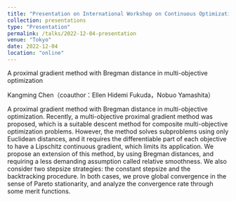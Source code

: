 ```yaml
---
title: "Presentation on International Workshop on Continuous Optimization"
collection: presentations
type: "Presentation"
permalink: /talks/2022-12-04-presentation
venue: "Tokyo"
date: 2022-12-04
location: "online"
---
```

A proximal gradient method with Bregman distance in multi-objective optimization

Kangming Chen（coauthor：Ellen Hidemi Fukuda，Nobuo Yamashita）

A proximal gradient method with Bregman distance in multi-objective optimization. Recently, a multi-objective proximal gradient method was proposed, which is a suitable descent method for composite multi-objective optimization problems. However, the method solves subproblems using only Euclidean distances, and it requires the differentiable part of each objective to have a Lipschitz continuous gradient, which limits its application. We propose an extension of this method, by using Bregman distances, and requiring a less demanding assumption called relative smoothness. We also consider two stepsize strategies: the constant stepsize and the backtracking procedure. In both cases, we prove global convergence in the sense of Pareto stationarity, and analyze the convergence rate through some merit functions.


